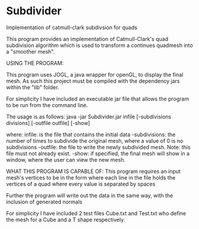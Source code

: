 Subdivider
==========

Implementation of catmull-clark subdivsion for quads

This program provides an implementation of Catmull-Clark's quad subdivision algorithm which 
is used to transform a continues quadmesh into a "smoother mesh". 

USING THE PROGRAM:

This program uses JOGL, a java wrapper for openGL, to display the final mesh. As such this project
must be compiled with the dependency jars within the "lib" folder. 

For simplicity I have included an executable jar file that allows the program to be run from the command 
line.

The usage is as follows:
java -jar Subdivider.jar infile [-subdivisions divisions] [-outfile outfile] [-show] 

where:
infile: is the file that contains the initial data
-subdivisions: the number of times to subdivide the original mesh, where a value of 0 is no subdivisions
-outfile: the file to write the newly subdivided mesh. Note: this file must not already exist.
-show: if specified, the final mesh will show in a window, where the user can view the new mesh.


WHAT THIS PROGRAM IS CAPABLE OF:
This program requires an input mesh's vertices to be in the form where each
line in the file holds the vertices of a quad where every value is separated by spaces

Further the program will write out the data in the same way, with the inclusion of generated normals

For simplicity I have included 2 test files Cube.txt and Test.txt who define the mesh
for a Cube and a T shape respectively.
